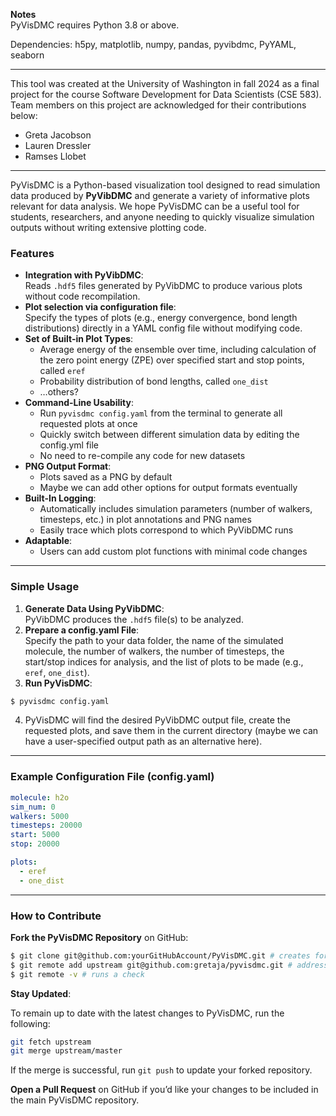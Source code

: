 **Notes**  
PyVisDMC requires Python 3.8 or above.

Dependencies: h5py, matplotlib, numpy, pandas, pyvibdmc, PyYAML, seaborn

---

This tool was created at the University of Washington in fall 2024 as a final project for the course Software Development for Data Scientists (CSE 583). Team members on this project are acknowledged for their contributions below:

* Greta Jacobson  
* Lauren Dressler  
* Ramses Llobet

---

PyVisDMC is a Python-based visualization tool designed to read simulation data produced by **PyVibDMC** and generate a variety of informative plots relevant for data analysis. We hope PyVisDMC can be a useful tool for students, researchers, and anyone needing to quickly visualize simulation outputs without writing extensive plotting code.

### **Features**

* **Integration with PyVibDMC**:  
  Reads `.hdf5` files generated by PyVibDMC to produce various plots without code recompilation.  
* **Plot selection via configuration file**:  
  Specify the types of plots (e.g., energy convergence, bond length distributions) directly in a YAML config file without modifying code.  
* **Set of Built-in Plot Types**:  
  * Average energy of the ensemble over time, including calculation of the zero point energy (ZPE) over specified start and stop points, called `eref`  
  * Probability distribution of bond lengths, called `one_dist`  
  * …others?  
* **Command-Line Usability**:  
  * Run `pyvisdmc config.yaml` from the terminal to generate all requested plots at once  
  * Quickly switch between different simulation data by editing the config.yml file  
  * No need to re-compile any code for new datasets  
* **PNG Output Format**:  
  * Plots saved as a PNG by default  
  * Maybe we can add other options for output formats eventually  
* **Built-In Logging**:  
  * Automatically includes simulation parameters (number of walkers, timesteps, etc.) in plot annotations and PNG names  
  * Easily trace which plots correspond to which PyVibDMC runs  
* **Adaptable**:  
  * Users can add custom plot functions with minimal code changes

---

### **Simple Usage**

1. **Generate Data Using PyVibDMC**:  
   PyVibDMC produces the `.hdf5` file(s) to be analyzed.  
2. **Prepare a config.yaml File**:  
   Specify the path to your data folder, the name of the simulated molecule, the number of walkers, the number of timesteps, the start/stop indices for analysis, and the list of plots to be made (e.g., `eref`, `one_dist`).
3. **Run PyVisDMC**:  
```bash   
$ pyvisdmc config.yaml
```
4. PyVisDMC will find the desired PyVibDMC output file, create the requested plots, and save them in the current directory (maybe we can have a user-specified output path as an alternative here).

---

### **Example Configuration File (config.yaml)**

```yaml
molecule: h2o 
sim_num: 0  
walkers: 5000 
timesteps: 20000  
start: 5000  
stop: 20000

plots:  
  - eref  
  - one_dist
```
---

### **How to Contribute**

**Fork the PyVisDMC Repository** on GitHub:

```bash
$ git clone git@github.com:yourGitHubAccount/PyVisDMC.git # creates forked repository 
$ git remote add upstream git@github.com:gretaja/pyvisdmc.git # address of original repository  
$ git remote -v # runs a check
```

**Stay Updated**:

To remain up to date with the latest changes to PyVisDMC, run the following:

```bash  
git fetch upstream 
git merge upstream/master
```

If the merge is successful, run `git push` to update your forked repository.

**Open a Pull Request** on GitHub if you’d like your changes to be included in the main PyVisDMC repository.
